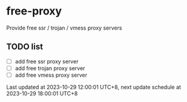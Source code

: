 
# free-proxy
Provide free ssr / trojan / vmess proxy servers


## TODO list
- [ ] add free ssr proxy server
- [ ] add free trojan proxy server
- [ ] add free vmess proxy server

Last updated at 2023-10-29 12:00:01 UTC+8, next update schedule at 2023-10-29 18:00:01 UTC+8

